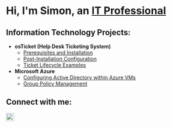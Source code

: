 <h1>Hi, I'm Simon, an <a href="https://www.linkedin.com/in/simonlieu18">IT Professional</a/h1>

<h2>Information Technology Projects:</h2>

- <b>osTicket (Help Desk Ticketing System)</b>
  - [Prerequisites and Installation](https://github.com/simonlieu18/osticket-prereqs)
  - [Post-Installation Configuration](https://github.com/simonlieu18/post-install-config)
  - [Ticket Lifecycle Examples](https://github.com/simonlieu18/ticket-lifecycle)
- <b>Microsoft Azure</b>
  - [Configuring Active Directory within Azure VMs](https://github.com/simonlieu18/configure-ad)
  - [Group Policy Management](https://github.com/simonlieu18/group-policy-management)
<h2>Connect with me:</h2>

[<img align="left" alt="Josh | LinkedIn" width="22px" src="https://upload.wikimedia.org/wikipedia/commons/8/81/LinkedIn_icon.svg" />][linkedin]

[linkedin]: https://www.linkedin.com/in/simonlieu18
